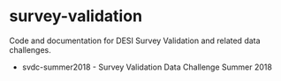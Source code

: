 # survey-validation
Code and documentation for DESI Survey Validation and related data challenges.

* svdc-summer2018 - Survey Validation Data Challenge Summer 2018

